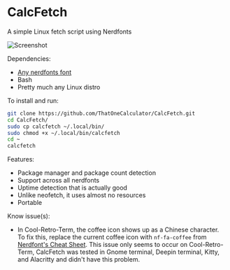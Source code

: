 # CalcFetch
 A simple Linux fetch script using Nerdfonts

![Screenshot](https://i.imgur.com/VFuV7S5.png)

Dependencies:

- [Any nerdfonts font](https://www.nerdfonts.com/font-downloads)
- Bash
- Pretty much any Linux distro

To install and run:

```sh
git clone https://github.com/ThatOneCalculator/CalcFetch.git
cd CalcFetch/
sudo cp calcfetch ~/.local/bin/
sudo chmod +x ~/.local/bin/calcfetch 
cd ~
calcfetch
```

Features:
- Package manager and package count detection
- Support across all nerdfonts
- Uptime detection that is actually good
- Unlike neofetch, it uses almost no resources
- Portable

Know issue(s):

- In Cool-Retro-Term, the coffee icon shows up as a Chinese character. To fix this, replace the current coffee icon with `nf-fa-coffee` from [Nerdfont's Cheat Sheet](https://www.nerdfonts.com/cheat-sheet). This issue only seems to occur on Cool-Retro-Term, CalcFetch was tested in Gnome terminal, Deepin terminal, Kitty, and Alacritty and didn't have this problem. 
